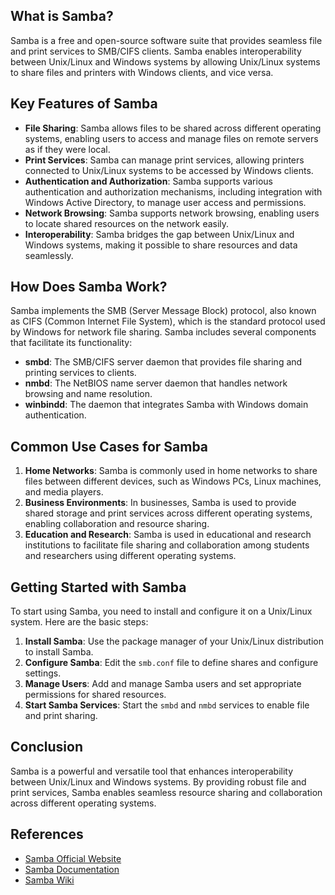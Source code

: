 ## What is Samba?

Samba is a free and open-source software suite that provides seamless file and print services to SMB/CIFS clients. Samba enables interoperability between Unix/Linux and Windows systems by allowing Unix/Linux systems to share files and printers with Windows clients, and vice versa.

## Key Features of Samba

- **File Sharing**: Samba allows files to be shared across different operating systems, enabling users to access and manage files on remote servers as if they were local.
- **Print Services**: Samba can manage print services, allowing printers connected to Unix/Linux systems to be accessed by Windows clients.
- **Authentication and Authorization**: Samba supports various authentication and authorization mechanisms, including integration with Windows Active Directory, to manage user access and permissions.
- **Network Browsing**: Samba supports network browsing, enabling users to locate shared resources on the network easily.
- **Interoperability**: Samba bridges the gap between Unix/Linux and Windows systems, making it possible to share resources and data seamlessly.

## How Does Samba Work?

Samba implements the SMB (Server Message Block) protocol, also known as CIFS (Common Internet File System), which is the standard protocol used by Windows for network file sharing. Samba includes several components that facilitate its functionality:

- **smbd**: The SMB/CIFS server daemon that provides file sharing and printing services to clients.
- **nmbd**: The NetBIOS name server daemon that handles network browsing and name resolution.
- **winbindd**: The daemon that integrates Samba with Windows domain authentication.

## Common Use Cases for Samba

1. **Home Networks**: Samba is commonly used in home networks to share files between different devices, such as Windows PCs, Linux machines, and media players.
2. **Business Environments**: In businesses, Samba is used to provide shared storage and print services across different operating systems, enabling collaboration and resource sharing.
3. **Education and Research**: Samba is used in educational and research institutions to facilitate file sharing and collaboration among students and researchers using different operating systems.

## Getting Started with Samba

To start using Samba, you need to install and configure it on a Unix/Linux system. Here are the basic steps:

1. **Install Samba**: Use the package manager of your Unix/Linux distribution to install Samba.
2. **Configure Samba**: Edit the `smb.conf` file to define shares and configure settings.
3. **Manage Users**: Add and manage Samba users and set appropriate permissions for shared resources.
4. **Start Samba Services**: Start the `smbd` and `nmbd` services to enable file and print sharing.

## Conclusion

Samba is a powerful and versatile tool that enhances interoperability between Unix/Linux and Windows systems. By providing robust file and print services, Samba enables seamless resource sharing and collaboration across different operating systems.

## References

- [Samba Official Website](https://www.samba.org/)
- [Samba Documentation](https://www.samba.org/samba/docs/)
- [Samba Wiki](https://wiki.samba.org/)
